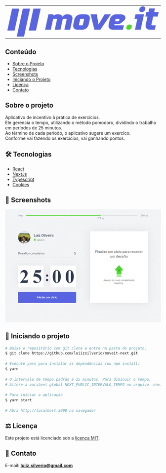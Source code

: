 <table>
  <tr>
    <td>
      <img src="https://github.com/luiizsilverio/moveit-next/blob/main/public/logo-full.svg" />
    </td>
  </tr>
</table>

## Conteúdo
* [Sobre o Projeto](#sobre-o-projeto)
* [Tecnologias](#hammer_and_wrench-tecnologias)
* [Screenshots](#camera_flash-screenshots)
* [Iniciando o Projeto](#car-iniciando-o-projeto)
* [Licença](#balance_scale-licença)
* [Contato](#email-contato)

## Sobre o projeto
Aplicativo de incentivo à prática de exercícios.<br/>
Ele gerencia o tempo, utilizando o método pomodoro, dividindo o trabalho em períodos de 25 minutos.<br/>
Ao término de cada período, o aplicativo sugere um exercíco.<br/>
Conforme vai fazendo os exercícios, vai ganhando pontos.

## :hammer_and_wrench: Tecnologias
* <ins>React</ins>
* <ins>NextJs</ins>
* <ins>Typescript</ins>
* <ins>Cookies</ins>

## :camera_flash: Screenshots
![](https://github.com/luiizsilverio/moveit-next/blob/main/public/screenshots/moveit.gif)

## :car: Iniciando o projeto
```bash
# Baixe o repositório com git clone e entre na pasta do projeto.
$ git clone https://github.com/luiizsilverio/moveit-next.git

# Execute yarn para instalar as dependências (ou npm install)
$ yarn

# O intervalo de tempo padrão é 25 minutos. Para diminuir o tempo, 
# Altere a variável global NEXT_PUBLIC_INTERVALO_TEMPO no arquivo .env.

# Para iniciar a aplicação
$ yarn start

# Abra http://localhost:3000 no navegador
```

## :balance_scale: Licença
Este projeto está licenciado sob a [licença MIT](LICENSE).

## :email: Contato

E-mail: [**luiiz.silverio@gmail.com**](mailto:luiiz.silverio@gmail.com)
